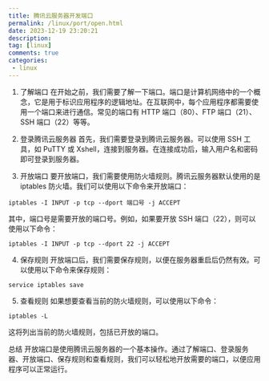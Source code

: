 ```yaml
---
title: 腾讯云服务器开发端口
permalink: /linux/port/open.html
date: 2023-12-19 23:20:21
description: 
tag: [linux]
comments: true
categories: 
 - linux
---
```


1. 了解端口
在开始之前，我们需要了解一下端口。端口是计算机网络中的一个概念，它是用于标识应用程序的逻辑地址。在互联网中，每个应用程序都需要使用一个端口来进行通信。常见的端口有 HTTP 端口（80）、FTP 端口（21）、SSH 端口（22）等等。

2. 登录腾讯云服务器
首先，我们需要登录到腾讯云服务器。可以使用 SSH 工具，如 PuTTY 或 Xshell，连接到服务器。在连接成功后，输入用户名和密码即可登录到服务器。

3. 开放端口
要开放端口，我们需要使用防火墙规则。腾讯云服务器默认使用的是 iptables 防火墙。我们可以使用以下命令来开放端口：

```shell
iptables -I INPUT -p tcp --dport 端口号 -j ACCEPT
```

其中，端口号是需要开放的端口号。例如，如果要开放 SSH 端口（22），则可以使用以下命令：

```shell
iptables -I INPUT -p tcp --dport 22 -j ACCEPT
```

4. 保存规则
开放端口后，我们需要保存规则，以便在服务器重启后仍然有效。可以使用以下命令来保存规则：

```shell
service iptables save
```

5. 查看规则
如果想要查看当前的防火墙规则，可以使用以下命令：

```shell
iptables -L
```

这将列出当前的防火墙规则，包括已开放的端口。

总结
开放端口是使用腾讯云服务器的一个基本操作。通过了解端口、登录服务器、开放端口、保存规则和查看规则，我们可以轻松地开放需要的端口，以便应用程序可以正常运行。